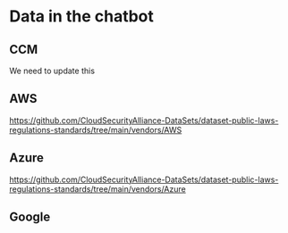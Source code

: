 # Data in the chatbot

## CCM

We need to update this

## AWS

https://github.com/CloudSecurityAlliance-DataSets/dataset-public-laws-regulations-standards/tree/main/vendors/AWS

## Azure

https://github.com/CloudSecurityAlliance-DataSets/dataset-public-laws-regulations-standards/tree/main/vendors/Azure


## Google
